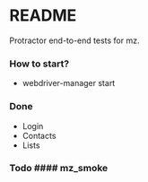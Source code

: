 # README #

Protractor end-to-end tests for mz. 

### How to start? ###

* webdriver-manager start


### Done ###

* Login
* Contacts
* Lists


### Todo #### mz_smoke
